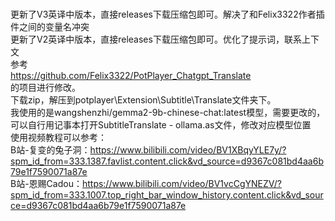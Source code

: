 <br>更新了V3英译中版本，直接releases下载压缩包即可。解决了和Felix3322作者插件之间的变量名冲突
<br>更新了V2英译中版本，直接releases下载压缩包即可。优化了提示词，联系上下文
<br>参考
<br>https://github.com/Felix3322/PotPlayer_Chatgpt_Translate
<br>的项目进行修改。
<br>下载zip，解压到potplayer\Extension\Subtitle\Translate文件夹下。
<br>我使用的是wangshenzhi/gemma2-9b-chinese-chat:latest模型，需要更改的，
<br>可以自行用记事本打开SubtitleTranslate - ollama.as文件，修改对应模型位置
<br>使用视频教程可以参考：
<br>B站-复变的兔子洞：https://www.bilibili.com/video/BV1XBqyYLE7y/?spm_id_from=333.1387.favlist.content.click&vd_source=d9367c081bd4aa6b79e1f7590071a87e
<br>B站-恩赐Cadou：https://www.bilibili.com/video/BV1vcCgYNEZV/?spm_id_from=333.1007.top_right_bar_window_history.content.click&vd_source=d9367c081bd4aa6b79e1f7590071a87e
